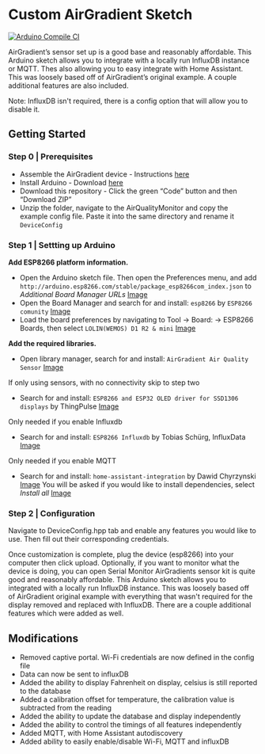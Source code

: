 # Custom AirGradient Sketch

[![Arduino Compile CI](../../actions/workflows/Arduino_CI.yml/badge.svg)](../../actions/workflows/Arduino_CI.yml)

AirGradient’s sensor set up is a good base and reasonably affordable. This Arduino sketch allows you to integrate with a locally run InfluxDB instance or MQTT. Thes also allowing you to easy integrate with Home Assistant. This was loosely based off of AirGradient’s original example. A couple additional features are also included.

Note: InfluxDB isn't required, there is a config option that will allow you to disable it.

## Getting Started

### Step 0 | Prerequisites

- Assemble the AirGradient device - Instructions [here](https://www.airgradient.com/diy/)
- Install Arduino - Download [here](https://www.arduino.cc/en/software)
- Download this repository - Click the green “Code” button and then “Download ZIP”
- Unzip the folder, navigate to the AirQualityMonitor and copy the example config file. Paste it into the same directory and rename it `DeviceConfig`

### Step 1 | Settting up Arduino

**Add ESP8266 platform information.**

- Open the Arduino sketch file. Then open the Preferences menu, and add `http://arduino.esp8266.com/stable/package_esp8266com_index.json` to *Additional Board Manager URLs* [Image](./Images/Preferences.png)
- Open the Board Manager and search for and install: `esp8266` by `ESP8266 comunity` [Image](./Images/BoardManager.png)
- Load the board preferences by navigating to Tool -> Board: -> ESP8266 Boards, then select `LOLIN(WEMOS) D1 R2 & mini` [Image](./Images/BM-D1mini.png)

**Add the required libraries.**

- Open library manager, search for and install: `AirGradient Air Quality Sensor` [Image](./Images/LM-AirGradient.png)

If only using sensors, with no connectivity skip to step two

- Search for and install: `ESP8266 and ESP32 OLED driver for SSD1306 displays` by ThingPulse [Image](./Images/LM-OLED.png)

Only needed if you enable Influxdb

- Search for and install: `ESP8266 Influxdb` by Tobias Schürg, InfluxData [Image](./Images/LM-Influxdb.png)

Only needed if you enable MQTT

- Search for and install: `home-assistant-integration` by Dawid Chyrzynski [Image](./Images/LM-HA.png) You will be asked if you would like to install dependencies, select *Install all* [Image](./Images/LM-Dependencies.png)

### Step 2 | Configuration

Navigate to DeviceConfig.hpp tab and enable any features you would like to use. Then fill out their corresponding credentials.

Once customization is complete, plug the device (esp8266) into your computer then click upload. Optionally, if you want to monitor what the device is doing, you can open Serial Monitor
AirGradients sensor kit is quite good and reasonably affordable. This Arduino sketch allows you to integrated with a locally run InfluxDB instance. This was loosely based off of AirGradient original example with everything that wasn't required for the display removed and replaced with InfluxDB. There are a couple additional features which were added as well.

## Modifications

- Removed captive portal. Wi-Fi credentials are now defined in the config file
- Data can now be sent to influxDB
- Added the ability to display Fahrenheit on display, celsius is still reported to the database
- Added a calibration offset for temperature, the calibration value is subtracted from the reading
- Added the ability to update the database and display independently
- Added the ability to control the timings of all features independently
- Added MQTT, with Home Assistant autodiscovery
- Added ability to easily enable/disable Wi-Fi, MQTT and influxDB
